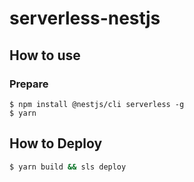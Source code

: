# serverless-nestjs

## How to use

### Prepare

```
$ npm install @nestjs/cli serverless -g
$ yarn
```

## How to Deploy

```bash
$ yarn build && sls deploy
```
